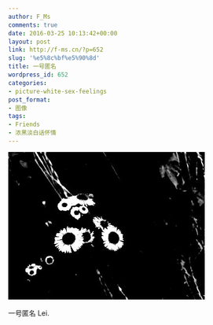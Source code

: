 ```yaml
---
author: F_Ms
comments: true
date: 2016-03-25 10:13:42+00:00
layout: post
link: http://f-ms.cn/?p=652
slug: '%e5%8c%bf%e5%90%8d'
title: 一号匿名
wordpress_id: 652
categories:
- picture-white-sex-feelings
post_format:
- 图像
tags:
- Friends
- 浓黑淡白话怀情
---
```


![黑白-色情怀_李文文摄影[012]](/img/post/wp/2016/03/黑白-色情怀_李文文摄影012.jpg)


一号匿名 Lei.
